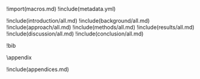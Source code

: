 !import(macros.md)
!include(metadata.yml)

!include(introduction/all.md)
!include(background/all.md)
!include(approach/all.md)
!include(methods/all.md)
!include(results/all.md)
!include(discussion/all.md)
!include(conclusion/all.md)

!bib

\appendix

!include(appendices.md)

